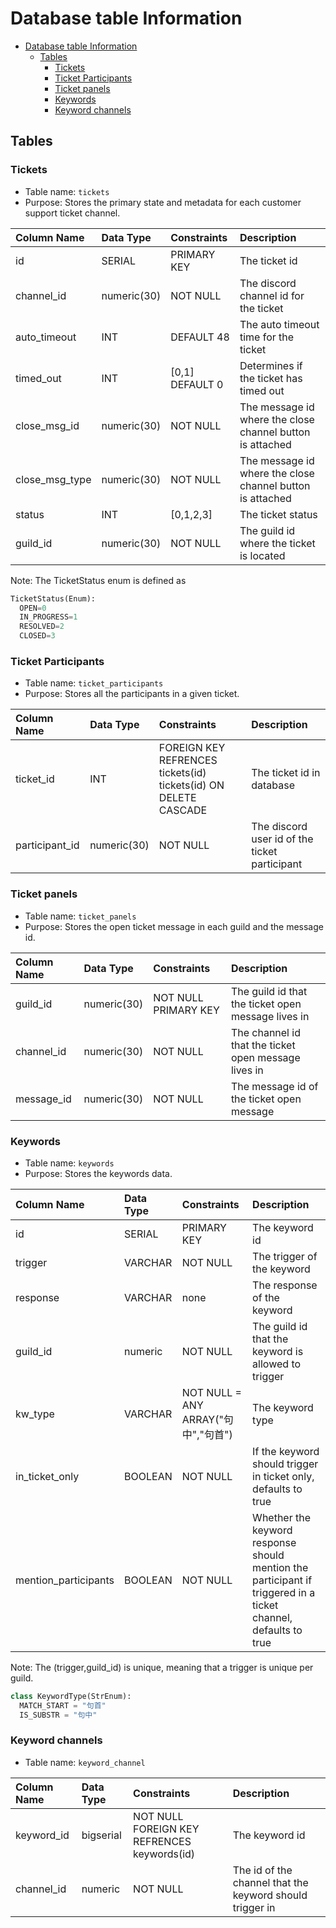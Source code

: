 # Database table Information

<!--toc:start-->
- [Database table Information](#database-table-information)
  - [Tables](#tables)
    - [Tickets](#tickets)
    - [Ticket Participants](#ticket-participants)
    - [Ticket panels](#ticket-panels)
    - [Keywords](#keywords)
    - [Keyword channels](#keyword-channels)
<!--toc:end-->

## Tables

### Tickets

- Table name: `tickets`
- Purpose: Stores the primary state and metadata for each customer support ticket channel.

| Column Name  | Data Type   | Constraints | Description                                               |
|:-------------|:------------|:------------|:----------------------------------------------------------|
| id           | SERIAL      | PRIMARY KEY | The ticket id                                             |
| channel_id   | numeric(30) | NOT NULL    | The discord channel id for the ticket                     |
| auto_timeout | INT         | DEFAULT 48  | The auto timeout time for the ticket                      |
| timed_out    | INT         | \[0,1\] DEFAULT 0     | Determines if the ticket has timed out                    |
| close_msg_id | numeric(30) | NOT NULL    | The message id where the close channel button is attached |
| close_msg_type | numeric(30) | NOT NULL    | The message id where the close channel button is attached |
| status       | INT         | \[0,1,2,3\] | The ticket status                                         |
| guild_id     | numeric(30) | NOT NULL    | The guild id where the ticket is located                  |

Note: The TicketStatus enum is defined as

```python
TicketStatus(Enum):
  OPEN=0
  IN_PROGRESS=1
  RESOLVED=2
  CLOSED=3
```

### Ticket Participants

- Table name: `ticket_participants`
- Purpose: Stores all the participants in a given ticket.

| Column Name    | Data Type   | Constraints                                                     | Description                                   |
|:---------------|:------------|:----------------------------------------------------------------|:----------------------------------------------|
| ticket_id      | INT         | FOREIGN KEY REFRENCES tickets(id) tickets(id) ON DELETE CASCADE | The ticket id in database                     |
| participant_id | numeric(30) | NOT NULL                                                        | The discord user id of the ticket participant |

### Ticket panels

- Table name: `ticket_panels`
- Purpose: Stores the open ticket message in each guild and the message id.

| Column Name | Data Type   | Constraints          | Description                                          |
|:------------|:------------|:---------------------|:-----------------------------------------------------|
| guild_id    | numeric(30) | NOT NULL PRIMARY KEY | The guild id that the ticket open message lives in   |
| channel_id  | numeric(30) | NOT NULL             | The channel id that the ticket open message lives in |
| message_id  | numeric(30) | NOT NULL             | The message id of the ticket open message            |

### Keywords

- Table name: `keywords`
- Purpose: Stores the keywords data.

| Column Name          | Data Type | Constraints                         | Description                                                                                                    |
|:---------------------|:----------|:------------------------------------|:---------------------------------------------------------------------------------------------------------------|
| id                   | SERIAL    | PRIMARY KEY                         | The keyword id                                                                                                 |
| trigger              | VARCHAR   | NOT NULL                            | The trigger of the keyword                                                                                     |
| response             | VARCHAR   | none                                | The response of the keyword                                                                                    |
| guild_id             | numeric   | NOT NULL                            | The guild id that the keyword is allowed to trigger                                                            |
| kw_type              | VARCHAR   | NOT NULL = ANY ARRAY("句中","句首") | The keyword type                                                                                               |
| in_ticket_only       | BOOLEAN   | NOT NULL                            | If the keyword should trigger in ticket only, defaults to true                                                 |
| mention_participants | BOOLEAN   | NOT NULL                            | Whether the keyword response should mention the participant if triggered in a ticket channel, defaults to true |

Note: The (trigger,guild_id) is unique, meaning that a trigger is unique per guild.

```python
class KeywordType(StrEnum):
  MATCH_START = "句首"
  IS_SUBSTR = "句中"
```

### Keyword channels

- Table name: `keyword_channel`

| Column Name | Data Type | Constraints                                 | Description                                              |
|:------------|:----------|:--------------------------------------------|:---------------------------------------------------------|
| keyword_id  | bigserial | NOT NULL FOREIGN KEY REFRENCES keywords(id) | The keyword id                                           |
| channel_id  | numeric   | NOT NULL                                    | The id of the channel that the keyword should trigger in |
